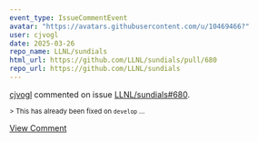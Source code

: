 ```yaml
---
event_type: IssueCommentEvent
avatar: "https://avatars.githubusercontent.com/u/10469466?"
user: cjvogl
date: 2025-03-26
repo_name: LLNL/sundials
html_url: https://github.com/LLNL/sundials/pull/680
repo_url: https://github.com/LLNL/sundials
---
```


<a href='https://github.com/cjvogl' target='_blank'>cjvogl</a> commented on issue <a href='https://github.com/LLNL/sundials/pull/680' target='_blank'>LLNL/sundials#680</a>.

<small>> This has already been fixed on `develop`...</small>

<a href='https://github.com/LLNL/sundials/pull/680' target='_blank'>View Comment</a>